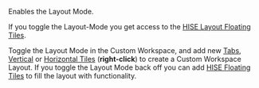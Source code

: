 Enables the Layout Mode. 

If you toggle the Layout-Mode you get access to the [HISE Layout Floating Tiles](/ui-components/floating-tiles/layout). 

Toggle the Layout Mode in the Custom Workspace, and add new [Tabs](/ui-components/floating-tiles/layout/tabs), [Vertical](/ui-components/floating-tiles/layout/verticaltile) or [Horizontal Tiles](/ui-components/floating-tiles/layout/horizontaltile) (**right-click**) to create a Custom Workspace Layout. If you toggle the Layout Mode back off you can add [HISE Floating Tiles](/ui-components/floating-tiles/hise) to fill the layout with functionality.
